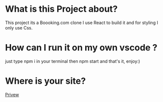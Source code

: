 # What is this Project about?
 This project its a Boooking.com clone 
 I use React to build it and for styling I only use Css.
 
 # How can I run it on my own vscode ?
just type npm i in your terminal then npm start and that's it, enjoy:)

# Where is your site?
[Privew](https://bilalyounes.github.io/BookingApp/)


